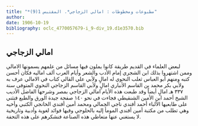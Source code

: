 ```yaml
---
title: "*مطبوعات ومخطوطات : امالي الزجاجي*. المقتبس 1(9)"
author: 
date: 1906-10-19
bibliography: oclc_4770057679-i_9-div_19.d1e3570.bib
---
```




##  امالي الزجاجي 


 لبعض العلماء في القديم طريقة كانوا يملون فيها مسائل من علمهم يسمونها الامالي وممن اشتهروا بذلك ابن الشجري إمام الأدب والشعر وأيام العرب  ألف  اماليه فكان أحسن كتبه ومنهم أبو العباس ثعلب النحوي له امالٍ ولأبي علي القالي كتاب في الامالي عرف به   ولأبي بكر محمد بن القاسم الأنباري امالٍ ولأبي القاسم الزجاجي النحوي المتوفى سنة  ٣٣٧  هـ امالٍ أيضاً وقد طبعت هذه الأيام امالي الزجاجي بمصر وشرحها الفاضل الأديب الشيخ أحمد ابن الأمين الشنقيطي فجاءت في نحو  ١٤٠  صفحة جيدة الورق والطبع فنثني على طابعيها الألباء أحمد أفندي ناجي الجمالي ومحمد أمين أفندي الخانجي الكتبي وأخيه وهي تطلب من مكتبة أمين أفندي المومأ إليه بالحلوجي وفيها فوائد لغوية وأدبية وتاريخية لا يستغني عنها متعاطي هذه الصناعة فنشكرهم على هذه التحفة. 
